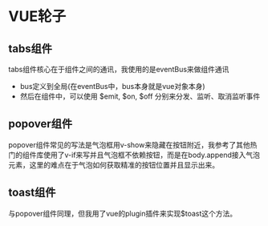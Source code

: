 # VUE轮子

## tabs组件

tabs组件核心在于组件之间的通讯，我使用的是eventBus来做组件通讯

- bus定义到全局(在eventBus中，bus本身就是vue对象本身)
- 然后在组件中，可以使用 $emit, $on, $off 分别来分发、监听、取消监听事件

## popover组件
popover组件常见的写法是气泡框用v-show来隐藏在按钮附近，我参考了其他热门的组件库使用了v-if来写并且气泡框不依赖按钮，而是在body.append接入气泡元素，这里的难点在于气泡如何获取精准的按钮位置并且显示出来。

##  toast组件
与popover组件同理，但我用了vue的plugin插件来实现$toast这个方法。
